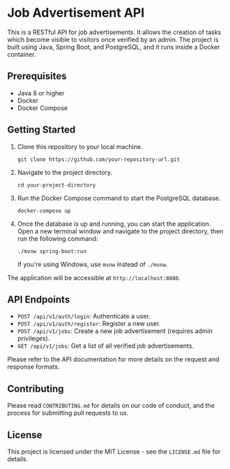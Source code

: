 # Job Advertisement API

This is a RESTful API for job advertisements. It allows the creation of tasks which become visible to visitors once
verified by an admin. The project is built using Java, Spring Boot, and PostgreSQL, and it runs inside a Docker
container.

## Prerequisites

- Java 8 or higher
- Docker
- Docker Compose

## Getting Started

1. Clone this repository to your local machine.
    ```
    git clone https://github.com/your-repository-url.git
    ```
2. Navigate to the project directory.
    ```
    cd your-project-directory
    ```
3. Run the Docker Compose command to start the PostgreSQL database.
    ```
    docker-compose up
    ```
4. Once the database is up and running, you can start the application. Open a new terminal window and navigate to the
   project directory, then run the following command:
    ```
    ./mvnw spring-boot:run
    ```
   If you're using Windows, use `mvnw` instead of `./mvnw`.

The application will be accessible at `http://localhost:8080`.

## API Endpoints

- `POST /api/v1/auth/login`: Authenticate a user.
- `POST /api/v1/auth/register`: Register a new user.
- `POST /api/v1/jobs`: Create a new job advertisement (requires admin privileges).
- `GET /api/v1/jobs`: Get a list of all verified job advertisements.

Please refer to the API documentation for more details on the request and response formats.

## Contributing

Please read `CONTRIBUTING.md` for details on our code of conduct, and the process for submitting pull requests to us.

## License

This project is licensed under the MIT License - see the `LICENSE.md` file for details.